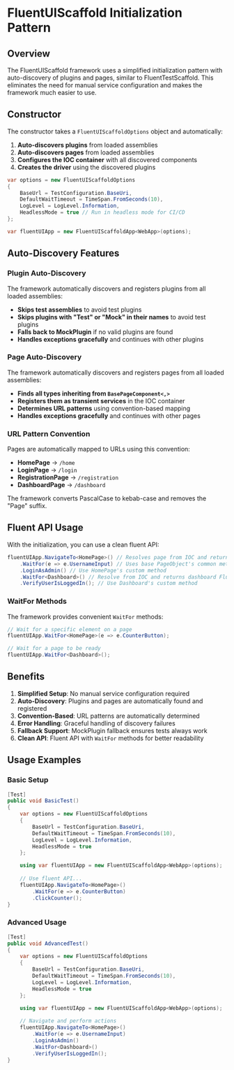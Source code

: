 # FluentUIScaffold Initialization Pattern

## Overview

The FluentUIScaffold framework uses a simplified initialization pattern with auto-discovery of plugins and pages, similar to FluentTestScaffold. This eliminates the need for manual service configuration and makes the framework much easier to use.

## Constructor

The constructor takes a `FluentUIScaffoldOptions` object and automatically:

1. **Auto-discovers plugins** from loaded assemblies
2. **Auto-discovers pages** from loaded assemblies  
3. **Configures the IOC container** with all discovered components
4. **Creates the driver** using the discovered plugins

```csharp
var options = new FluentUIScaffoldOptions
{
    BaseUrl = TestConfiguration.BaseUri,
    DefaultWaitTimeout = TimeSpan.FromSeconds(10),
    LogLevel = LogLevel.Information,
    HeadlessMode = true // Run in headless mode for CI/CD
};

var fluentUIApp = new FluentUIScaffoldApp<WebApp>(options);
```

## Auto-Discovery Features

### Plugin Auto-Discovery

The framework automatically discovers and registers plugins from all loaded assemblies:

- **Skips test assemblies** to avoid test plugins
- **Skips plugins with "Test" or "Mock" in their names** to avoid test plugins
- **Falls back to MockPlugin** if no valid plugins are found
- **Handles exceptions gracefully** and continues with other plugins

### Page Auto-Discovery

The framework automatically discovers and registers pages from all loaded assemblies:

- **Finds all types inheriting from `BasePageComponent<,>`**
- **Registers them as transient services** in the IOC container
- **Determines URL patterns** using convention-based mapping
- **Handles exceptions gracefully** and continues with other pages

### URL Pattern Convention

Pages are automatically mapped to URLs using this convention:

- **HomePage** → `/home`
- **LoginPage** → `/login`  
- **RegistrationPage** → `/registration`
- **DashboardPage** → `/dashboard`

The framework converts PascalCase to kebab-case and removes the "Page" suffix.

## Fluent API Usage

With the initialization, you can use a clean fluent API:

```csharp
fluentUIApp.NavigateTo<HomePage>() // Resolves page from IOC and returns its fluent API
    .WaitFor(e => e.UsernameInput) // Uses base PageObject's common methods
    .LoginAsAdmin() // Use HomePage's custom method
    .WaitFor<Dashboard>() // Resolve from IOC and returns dashboard FluentAPI
    .VerifyUserIsLoggedIn(); // Use Dashboard's custom method
```

### WaitFor Methods

The framework provides convenient `WaitFor` methods:

```csharp
// Wait for a specific element on a page
fluentUIApp.WaitFor<HomePage>(e => e.CounterButton);

// Wait for a page to be ready
fluentUIApp.WaitFor<Dashboard>();
```

## Benefits

1. **Simplified Setup**: No manual service configuration required
2. **Auto-Discovery**: Plugins and pages are automatically found and registered
3. **Convention-Based**: URL patterns are automatically determined
4. **Error Handling**: Graceful handling of discovery failures
5. **Fallback Support**: MockPlugin fallback ensures tests always work
6. **Clean API**: Fluent API with `WaitFor` methods for better readability

## Usage Examples

### Basic Setup

```csharp
[Test]
public void BasicTest()
{
    var options = new FluentUIScaffoldOptions
    {
        BaseUrl = TestConfiguration.BaseUri,
        DefaultWaitTimeout = TimeSpan.FromSeconds(10),
        LogLevel = LogLevel.Information,
        HeadlessMode = true
    };

    using var fluentUIApp = new FluentUIScaffoldApp<WebApp>(options);
    
    // Use fluent API...
    fluentUIApp.NavigateTo<HomePage>()
        .WaitFor(e => e.CounterButton)
        .ClickCounter();
}
```

### Advanced Usage

```csharp
[Test]
public void AdvancedTest()
{
    var options = new FluentUIScaffoldOptions
    {
        BaseUrl = TestConfiguration.BaseUri,
        DefaultWaitTimeout = TimeSpan.FromSeconds(10),
        LogLevel = LogLevel.Information,
        HeadlessMode = true
    };

    using var fluentUIApp = new FluentUIScaffoldApp<WebApp>(options);
    
    // Navigate and perform actions
    fluentUIApp.NavigateTo<HomePage>()
        .WaitFor(e => e.UsernameInput)
        .LoginAsAdmin()
        .WaitFor<Dashboard>()
        .VerifyUserIsLoggedIn();
}
``` 